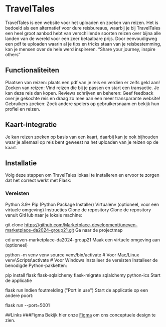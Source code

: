 
# TravelTales
TravelTales is een website voor het uploaden en zoeken van reizen. Het is bedoeld als een alternatief voor dure reisbureaus, waarbij je bij TravelTales een heel groot aanbod hebt van verschillende soorten reizen over bijna alle landen van de wereld voor een zeer betaalbare prijs. Door eenvoudigweg een pdf te uploaden waarin al je tips en tricks staan van je reisbestemming, kan je mensen over de hele werd inspireren. 
“Share your journey, inspire others” 


## Functionaliteiten
Plaatsen van reizen: plaats een pdf van je reis en verdien er zelfs geld aan!
Zoeken van reizen: Vind reizen die bij je passen en start een transactie. Je kan deze reis dan kopen.
Reviews schrijven en beheren: Geef feedback over je gekochte reis en draag zo mee aan een meer transparante website!
Gebruikers zoeken: Zoek andere spelers op gebruikersnaam en bekijk hun profiel en reizen.

## Kaart-integratie
Je kan reizen zoeken op basis van een kaart, daarbij kan je ook bijhouden waar je allemaal op reis bent geweest na het uploaden van je reizen op de kaart.

## Installatie
Volg deze stappen om TravelTales lokaal te installeren en ervoor te zorgen dat het correct werkt met Flask:

### Vereisten
Python 3.9+
Pip (Python Package Installer)
Virtualenv (optioneel, voor een virtuele omgeving)
Instructies
Clone de repository
Clone de repository vanuit GitHub naar je lokale machine:

git clone https://github.com/Marketplace-development/uneven-marketplace-da2024-group21.git
Ga naar de projectmap

cd uneven-marketplace-da2024-group21
Maak een virtuele omgeving aan (optioneel)

python -m venv venv
source venv/bin/activate  # Voor Mac/Linux
venv\Scripts\activate     # Voor Windows
Installeer de vereisten
Installeer de benodigde Python-pakketten:

pip install flask flask-sqlalchemy flask-migrate sqlalchemy python-ics
Start de applicatie

flask run
Indien foutmelding ("Port in use")
Start de applicatie op een andere poort:

flask run --port=5001

##Links
###Figma
Bekijk hier onze [Figma](https://www.figma.com/design/h13wQmiQYUlBzGYlLRwLwC/Flux---Figma-Build-Tutorial-(Starter)-(Community)?node-id=0-1&p=f) om ons conceptuele design te zien.


